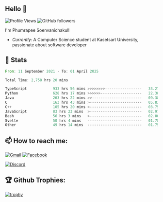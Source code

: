 
<h2>Hello 👋</h2> 

![Profile Views](https://komarev.com/ghpvc/?username=Homiez09&label=Profile%20views&color=0e75b6&style=flat)
![GitHub followers](https://img.shields.io/github/followers/HomieZ09.svg?style=social&label=Follow)


I'm Phumrapee Soenvanichakul!

- <i>Currently:</i> A Computer Science student at Kasetsart University, passionate about software developer

<h2>👀 Stats</h2>

<!--START_SECTION:waka-->

```rust
From: 11 September 2021 - To: 01 April 2025

Total Time: 2,758 hrs 20 mins

TypeScript            933 hrs 56 mins >>>>>>>>-----------------   33.27 %
Python                628 hrs 17 mins >>>>>>-------------------   22.38 %
Java                  263 hrs 22 mins >>-----------------------   09.38 %
C                     163 hrs 43 mins >------------------------   05.83 %
C++                   105 hrs 20 mins >------------------------   03.75 %
JavaScript            83 hrs 23 mins  >------------------------   02.97 %
Bash                  56 hrs 3 mins   >------------------------   02.00 %
Svelte                50 hrs 4 mins   -------------------------   01.78 %
Other                 49 hrs 14 mins  -------------------------   01.75 %
```

<!--END_SECTION:waka-->

<h2>📫 How to reach me:</h2>

<a href="mailto:phumrapeesoen1@gmail.com">![Gmail](https://img.shields.io/badge/Gmail-D14836?style=for-the-badge&logo=gmail&logoColor=white)</a> 
<a href="https://web.facebook.com/phumrapee.soenvanichakul.3/">![Facebook](https://img.shields.io/badge/Facebook-4267B2?style=for-the-badge&logo=facebook&logoColor=white)</a>

<a href="https://discord.gg/EWnAEUtFVm">![Discord](https://discord.c99.nl/widget/theme-1/297740667784921089.png)</a> 

<h2>🏆 Github Trophies:</h2>

[![trophy](https://github-profile-trophy.vercel.app/?username=Homiez09&theme=discord&row=1)](https://github.com/ryo-ma/github-profile-trophy)
